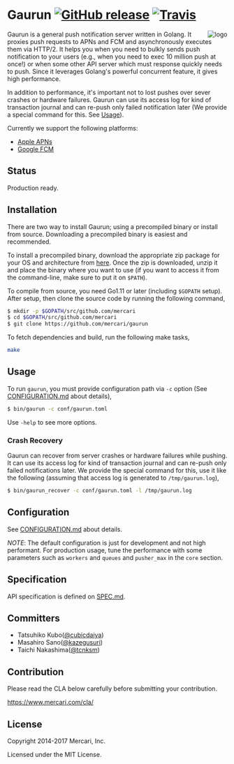 # Gaurun [![GitHub release](https://img.shields.io/github/release/mercari/gaurun.svg?style=flat-square)][release] [![Travis](https://img.shields.io/travis/mercari/gaurun.svg?style=flat-square)][travis]

[release]: https://github.com/mercari/gaurun/releases
[travis]: https://travis-ci.org/mercari/gaurun

<img src="https://raw.githubusercontent.com/mercari/gaurun/master/img/logo.png" alt="logo" align="right"/>


Gaurun is a general push notification server written in Golang. It proxies push requests to APNs and FCM and asynchronously executes them via HTTP/2. It helps you when you need to bulkly sends push notification to your users (e.g., when you need to exec 10 million push at once!) or when some other API server which must response quickly needs to push. Since it leverages Golang's powerful concurrent feature, it gives high performance. 

In addition to performance, it's important not to lost pushes over sever crashes or hardware failures. Gaurun can use its access log for kind of transaction journal and can re-push only failed notification later (We provide a special command for this. See [Usage](#usage)). 

Currently we support the following platforms:

- [Apple APNs](https://developer.apple.com/library/content/documentation/NetworkingInternet/Conceptual/RemoteNotificationsPG/APNSOverview.html)
- [Google FCM](https://firebase.google.com/docs/cloud-messaging/)

## Status

Production ready.

## Installation

There are two way to install Gaurun; using a precompiled binary or install from source. Downloading a precompiled binary is easiest and recommended.

To install a precompiled binary, download the appropriate zip package for your OS and architecture from [here](https://github.com/mercari/gaurun/releases). Once the zip is downloaded, unzip it and place the binary where you want to use (if you want to access it from the command-line, make sure to put it on `$PATH`).

To compile from source, you need Go1.11 or later (including `$GOPATH` setup). After setup, then clone the source code by running the following command,

```bash
$ mkdir -p $GOPATH/src/github.com/mercari
$ cd $GOPATH/src/github.com/mercari
$ git clone https://github.com/mercari/gaurun
``` 

To fetch dependencies and build, run the following make tasks,

```bash
make
```

## Usage

To run `gaurun`, you must provide configuration path via `-c` option (See [CONFIGURATION.md](/CONFIGURATION.md) about details),

```bash
$ bin/gaurun -c conf/gaurun.toml
```

Use `-help` to see more options.

### Crash Recovery

Gaurun can recover from server crashes or hardware failures while pushing. It can use its access log for kind of transaction journal and can re-push only failed notifications later. We provide the special command for this, use it like the following (assuming that access log is generated to `/tmp/gaurun.log`),

```bash
$ bin/gaurun_recover -c conf/gaurun.toml -l /tmp/gaurun.log
```

## Configuration

See [CONFIGURATION.md](/CONFIGURATION.md) about details.

*NOTE*: The default configuration is just for development and not high performant. For production usage, tune the performance with some parameters such as `workers` and `queues` and `pusher_max` in the `core` section.

## Specification

API specification is defined on [SPEC.md](/SPEC.md).

## Committers

 * Tatsuhiko Kubo([@cubicdaiya](https://github.com/cubicdaiya))
 * Masahiro Sano([@kazegusuri](https://github.com/kazegusuri))
 * Taichi Nakashima([@tcnksm](https://github.com/tcnksm))

## Contribution

Please read the CLA below carefully before submitting your contribution.

https://www.mercari.com/cla/

## License

Copyright 2014-2017 Mercari, Inc.


Licensed under the MIT License.
